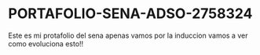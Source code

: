 # PORTAFOLIO-SENA-ADSO-2758324
Este es mi protafolio del sena apenas vamos por la induccion vamos a ver como evoluciona esto!!
